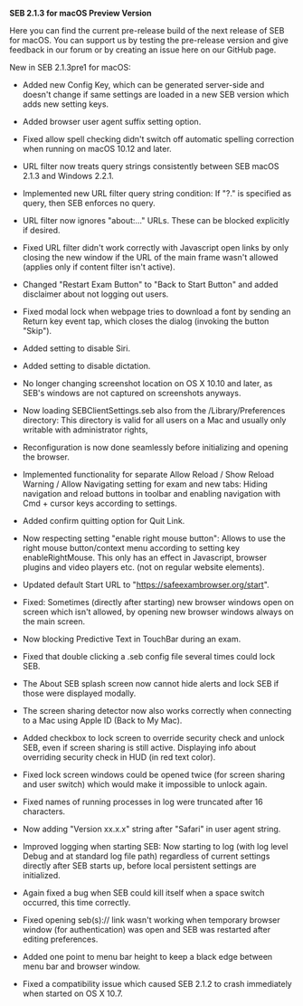 **SEB 2.1.3 for macOS Preview Version**

Here you can find the current pre-release build of the next release of SEB for macOS. You can support us by testing the pre-release version and give feedback in our forum or by creating an issue here on our GitHub page. 

New in SEB 2.1.3pre1 for macOS:
- Added new Config Key, which can be generated server-side and doesn't change if same settings are loaded in a new SEB version which adds new setting keys.
- Added browser user agent suffix setting option.
- Fixed allow spell checking didn't switch off automatic spelling correction when running on macOS 10.12 and later.
- URL filter now treats query strings consistently between SEB macOS 2.1.3 and Windows 2.2.1.
- Implemented new URL filter query string condition: If "?." is specified as query, then SEB enforces no query.
- URL filter now ignores "about:..." URLs. These can be blocked explicitly if desired.
- Fixed URL filter didn't work correctly with Javascript open links by only closing the new window if the URL of the main frame wasn't allowed (applies only if content filter isn't active).
- Changed "Restart Exam Button" to "Back to Start Button" and added disclaimer about not logging out users.
- Fixed modal lock when webpage tries to download a font by sending an Return key event tap, which closes the dialog (invoking the button "Skip").
- Added setting to disable Siri.
- Added setting to disable dictation.
- No longer changing screenshot location on OS X 10.10 and later, as SEB's windows are not captured on screenshots anyways.
- Now loading SEBClientSettings.seb also from the /Library/Preferences directory: This directory is valid for all users on a Mac and usually only writable with administrator rights,
- Reconfiguration is now done seamlessly before initializing and opening the browser.
- Implemented functionality for separate Allow Reload / Show Reload Warning / Allow Navigating setting for exam and new tabs: Hiding navigation and reload buttons in toolbar and enabling navigation with Cmd + cursor keys according to settings.
- Added confirm quitting option for Quit Link.
- Now respecting setting "enable right mouse button": Allows to use the right mouse button/context menu according to setting key enableRightMouse. This only has an effect in Javascript, browser plugins and video players etc. (not on regular website elements).
- Updated default Start URL to "https://safeexambrowser.org/start".
- Fixed: Sometimes (directly after starting) new browser windows open on screen which isn't allowed, by opening new browser windows always on the main screen.

- Now blocking Predictive Text in TouchBar during an exam.
- Fixed that double clicking a .seb config file several times could lock SEB.
- The About SEB splash screen now cannot hide alerts and lock SEB if those were displayed modally.
- The screen sharing detector now also works correctly when connecting to a Mac using Apple ID (Back to My Mac).
- Added checkbox to lock screen to override security check and unlock SEB, even if screen sharing is still active. Displaying info about overriding security check in HUD (in red text color).
- Fixed lock screen windows could be opened twice (for screen sharing and user switch) which would make it impossible to unlock again.
- Fixed names of running processes in log were truncated after 16 characters.
- Now adding "Version xx.x.x" string after "Safari" in user agent string.
- Improved logging when starting SEB: Now starting to log (with log level Debug and at standard log file path) regardless of current settings directly after SEB starts up, before local persistent settings are initialized.
- Again fixed a bug when SEB could kill itself when a space switch occurred, this time correctly.
- Fixed opening seb(s):// link wasn't working when temporary browser window (for authentication) was open and SEB was restarted after editing preferences.
- Added one point to menu bar height to keep a black edge between menu bar and browser window.
- Fixed a compatibility issue which caused SEB 2.1.2 to crash immediately when started on OS X 10.7.